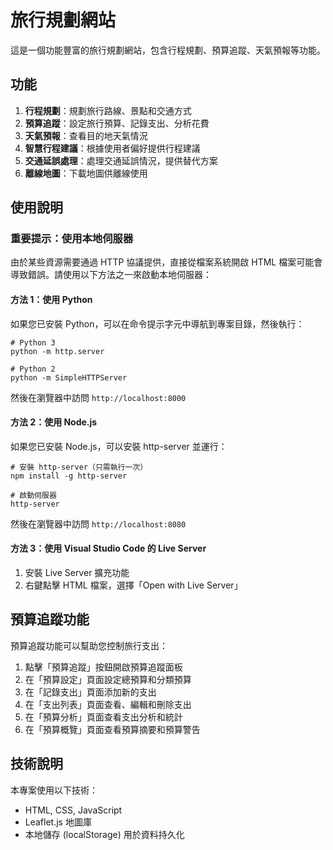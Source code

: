 # 旅行規劃網站

這是一個功能豐富的旅行規劃網站，包含行程規劃、預算追蹤、天氣預報等功能。

## 功能

1. **行程規劃**：規劃旅行路線、景點和交通方式
2. **預算追蹤**：設定旅行預算、記錄支出、分析花費
3. **天氣預報**：查看目的地天氣情況
4. **智慧行程建議**：根據使用者偏好提供行程建議
5. **交通延誤處理**：處理交通延誤情況，提供替代方案
6. **離線地圖**：下載地圖供離線使用

## 使用說明

### 重要提示：使用本地伺服器

由於某些資源需要通過 HTTP 協議提供，直接從檔案系統開啟 HTML 檔案可能會導致錯誤。請使用以下方法之一來啟動本地伺服器：

#### 方法 1：使用 Python

如果您已安裝 Python，可以在命令提示字元中導航到專案目錄，然後執行：

```
# Python 3
python -m http.server

# Python 2
python -m SimpleHTTPServer
```

然後在瀏覽器中訪問 `http://localhost:8000`

#### 方法 2：使用 Node.js

如果您已安裝 Node.js，可以安裝 http-server 並運行：

```
# 安裝 http-server（只需執行一次）
npm install -g http-server

# 啟動伺服器
http-server
```

然後在瀏覽器中訪問 `http://localhost:8080`

#### 方法 3：使用 Visual Studio Code 的 Live Server

1. 安裝 Live Server 擴充功能
2. 右鍵點擊 HTML 檔案，選擇「Open with Live Server」

## 預算追蹤功能

預算追蹤功能可以幫助您控制旅行支出：

1. 點擊「預算追蹤」按鈕開啟預算追蹤面板
2. 在「預算設定」頁面設定總預算和分類預算
3. 在「記錄支出」頁面添加新的支出
4. 在「支出列表」頁面查看、編輯和刪除支出
5. 在「預算分析」頁面查看支出分析和統計
6. 在「預算概覽」頁面查看預算摘要和預算警告

## 技術說明

本專案使用以下技術：

- HTML, CSS, JavaScript
- Leaflet.js 地圖庫
- 本地儲存 (localStorage) 用於資料持久化

